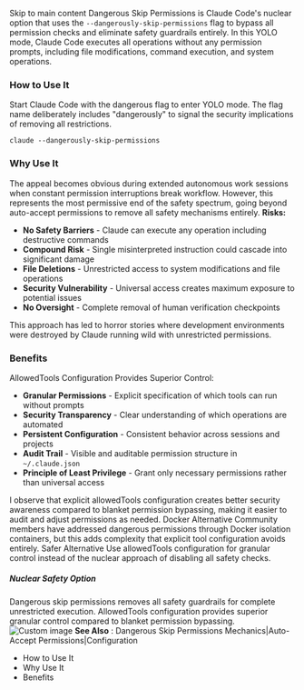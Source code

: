 Skip to main content
Dangerous Skip Permissions is Claude Code's nuclear option that uses the `--dangerously-skip-permissions` flag to bypass all permission checks and eliminate safety guardrails entirely. In this YOLO mode, Claude Code executes all operations without any permission prompts, including file modifications, command execution, and system operations.
### How to Use It​
Start Claude Code with the dangerous flag to enter YOLO mode. The flag name deliberately includes "dangerously" to signal the security implications of removing all restrictions.
```
claude --dangerously-skip-permissions
```

### Why Use It​
The appeal becomes obvious during extended autonomous work sessions when constant permission interruptions break workflow. However, this represents the most permissive end of the safety spectrum, going beyond auto-accept permissions to remove all safety mechanisms entirely.
**Risks:**
  * **No Safety Barriers** - Claude can execute any operation including destructive commands
  * **Compound Risk** - Single misinterpreted instruction could cascade into significant damage
  * **File Deletions** - Unrestricted access to system modifications and file operations
  * **Security Vulnerability** - Universal access creates maximum exposure to potential issues
  * **No Oversight** - Complete removal of human verification checkpoints


This approach has led to horror stories where development environments were destroyed by Claude running wild with unrestricted permissions.
### Benefits​
AllowedTools Configuration Provides Superior Control:
  * **Granular Permissions** - Explicit specification of which tools can run without prompts
  * **Security Transparency** - Clear understanding of which operations are automated
  * **Persistent Configuration** - Consistent behavior across sessions and projects
  * **Audit Trail** - Visible and auditable permission structure in `~/.claude.json`
  * **Principle of Least Privilege** - Grant only necessary permissions rather than universal access


I observe that explicit allowedTools configuration creates better security awareness compared to blanket permission bypassing, making it easier to audit and adjust permissions as needed.
Docker Alternative
Community members have addressed dangerous permissions through Docker isolation containers, but this adds complexity that explicit tool configuration avoids entirely.
Safer Alternative
Use allowedTools configuration for granular control instead of the nuclear approach of disabling all safety checks.
##### Nuclear Safety Option
Dangerous skip permissions removes all safety guardrails for complete unrestricted execution. AllowedTools configuration provides superior granular control compared to blanket permission bypassing.
![Custom image](https://www.claudelog.com/img/discovery/029_wind.png)
**See Also** : Dangerous Skip Permissions Mechanics|Auto-Accept Permissions|Configuration
  * How to Use It
  * Why Use It
  * Benefits


